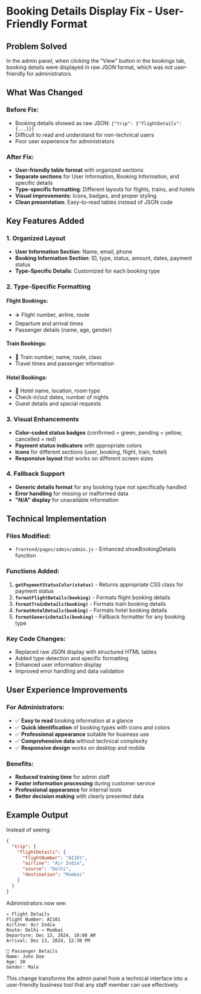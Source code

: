 # Booking Details Display Fix - User-Friendly Format

## Problem Solved
In the admin panel, when clicking the "View" button in the bookings tab, booking details were displayed in raw JSON format, which was not user-friendly for administrators.

## What Was Changed

### Before Fix:
- Booking details showed as raw JSON: `{"trip": {"flightDetails": {...}}}` 
- Difficult to read and understand for non-technical users
- Poor user experience for administrators

### After Fix:
- **User-friendly table format** with organized sections
- **Separate sections** for User Information, Booking Information, and specific details
- **Type-specific formatting**: Different layouts for flights, trains, and hotels
- **Visual improvements**: Icons, badges, and proper styling
- **Clean presentation**: Easy-to-read tables instead of JSON code

## Key Features Added

### 1. **Organized Layout**
- **User Information Section**: Name, email, phone
- **Booking Information Section**: ID, type, status, amount, dates, payment status
- **Type-Specific Details**: Customized for each booking type

### 2. **Type-Specific Formatting**

#### Flight Bookings:
- ✈️ Flight number, airline, route
- Departure and arrival times
- Passenger details (name, age, gender)

#### Train Bookings:
- 🚂 Train number, name, route, class
- Travel times and passenger information

#### Hotel Bookings:
- 🏨 Hotel name, location, room type
- Check-in/out dates, number of nights
- Guest details and special requests

### 3. **Visual Enhancements**
- **Color-coded status badges** (confirmed = green, pending = yellow, cancelled = red)
- **Payment status indicators** with appropriate colors
- **Icons** for different sections (user, booking, flight, train, hotel)
- **Responsive layout** that works on different screen sizes

### 4. **Fallback Support**
- **Generic details format** for any booking type not specifically handled
- **Error handling** for missing or malformed data
- **"N/A" display** for unavailable information

## Technical Implementation

### Files Modified:
- `frontend/pages/admin/admin.js` - Enhanced showBookingDetails function

### Functions Added:
1. **`getPaymentStatusColor(status)`** - Returns appropriate CSS class for payment status
2. **`formatFlightDetails(booking)`** - Formats flight booking details
3. **`formatTrainDetails(booking)`** - Formats train booking details  
4. **`formatHotelDetails(booking)`** - Formats hotel booking details
5. **`formatGenericDetails(booking)`** - Fallback formatter for any booking type

### Key Code Changes:
- Replaced raw JSON display with structured HTML tables
- Added type detection and specific formatting
- Enhanced user information display
- Improved error handling and data validation

## User Experience Improvements

### For Administrators:
- ✅ **Easy to read** booking information at a glance
- ✅ **Quick identification** of booking types with icons and colors
- ✅ **Professional appearance** suitable for business use
- ✅ **Comprehensive data** without technical complexity
- ✅ **Responsive design** works on desktop and mobile

### Benefits:
- **Reduced training time** for admin staff
- **Faster information processing** during customer service
- **Professional appearance** for internal tools
- **Better decision making** with clearly presented data

## Example Output

Instead of seeing:
```json
{
  "trip": {
    "flightDetails": {
      "flightNumber": "AI101",
      "airline": "Air India",
      "source": "Delhi",
      "destination": "Mumbai"
    }
  }
}
```

Administrators now see:
```
✈️ Flight Details
Flight Number: AI101
Airline: Air India  
Route: Delhi → Mumbai
Departure: Dec 13, 2024, 10:00 AM
Arrival: Dec 13, 2024, 12:30 PM

👥 Passenger Details
Name: John Doe
Age: 30
Gender: Male
```

This change transforms the admin panel from a technical interface into a user-friendly business tool that any staff member can use effectively.